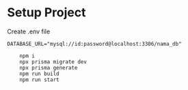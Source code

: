 # Setup Project

Create .env file

```
DATABASE_URL="mysql://id:password@localhost:3306/nama_db"
```

```shell
    npm i
    npx prisma migrate dev
    npx prisma generate
    npm run build
    npm run start
```
